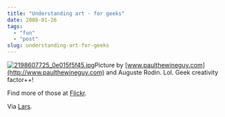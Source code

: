 ```yaml
---
title: "Understanding art - for geeks"
date: 2008-01-26
tags: 
  - "fun"
  - "post"
slug: understanding-art-for-geeks
---
```


[![2198607725_0e015f5f45.jpg](http://codeconsult.ch/bertrand/archives/images/2198607725_0e015f5f45.jpg)](http://www.flickr.com/photos/paulthewineguy/2198607725/in/set-72157603619920398/)Picture by [www.paulthewineguy.com](http://www.paulthewineguy.com) and Auguste Rodin. Lol. Geek creativity factor++!

Find more of those at [Flickr](http://www.flickr.com/photos/paulthewineguy/sets/72157603619920398/).

Via [Lars](http://weblogs.goshaky.com/weblogs/lars/entry/understanding_art_for_geeks_40).
